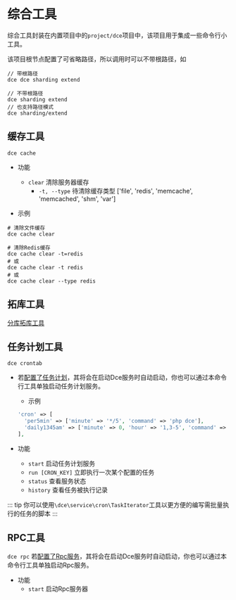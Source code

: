 # 综合工具

综合工具封装在内置项目中的`project/dce`项目中，该项目用于集成一些命令行小工具。

该项目根节点配置了可省略路径，所以调用时可以不带根路径，如
```shell
// 带根路径
dce dce sharding extend

// 不带根路径
dce sharding extend
// 也支持路径模式
dce sharding/extend
```


## 缓存工具
`dce cache`
- 功能
  - `clear` 清除服务器缓存
    - `-t, --type` 待清除缓存类型 ['file', 'redis', 'memcache', 'memcached', 'shm', 'var']

- 示例
```shell
# 清除文件缓存
dce cache clear

# 清除Redis缓存
dce cache clear -t=redis
# 或
dce cache clear -t redis
# 或
dce cache clear --type redis
```


## 拓库工具
[分库拓库工具](/sharding/extend.md)


## 任务计划工具
`dce crontab` 

- 若[配置了任务计划](../config/#cron)，其将会在启动Dce服务时自动启动，你也可以通过本命令行工具单独启动任务计划服务。
  - 示例
  ```php
  'cron' => [
    'per5min' => ['minute' => '*/5', 'command' => 'php dce'],
    'daily1345am' => ['minute' => 0, 'hour' => '1,3-5', 'command' => 'echo hello', 'enabled' => false, 'run_on_start' => true,],
  ],
  ```

- 功能
  - `start` 启动任务计划服务
  - `run [CRON_KEY]` 立即执行一次某个配置的任务
  - `status` 查看服务状态
  - `history` 查看任务被执行记录

::: tip
你可以使用`\dce\service\cron\TaskIterator`工具以更方便的编写需批量执行的任务的脚本
:::


## RPC工具
`dce rpc` 若[配置了Rpc服务](../config/#rpcservice)，其将会在启动Dce服务时自动启动，你也可以通过本命令行工具单独启动Rpc服务。
- 功能
  - `start` 启动Rpc服务器